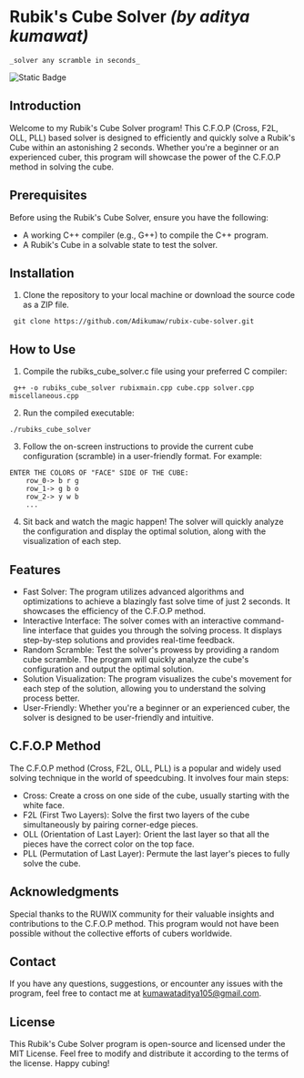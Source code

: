 # Rubik's Cube Solver *(by aditya kumawat)*
`` _solver any scramble in seconds_ ``

![Static Badge](https://img.shields.io/badge/C%2B%2B-language-blue)
## Introduction

Welcome to my Rubik's Cube Solver program! This C.F.O.P (Cross, F2L, OLL, PLL) based solver is designed to efficiently and quickly solve a Rubik's Cube within an astonishing 2 seconds. Whether you're a beginner or an experienced cuber, this program will showcase the power of the C.F.O.P method in solving the cube.

## Prerequisites
 Before using the Rubik's Cube Solver, ensure you have the following:
- A working C++ compiler (e.g., G++) to compile the C++ program.
- A Rubik's Cube in a solvable state to test the solver.

## Installation
1. Clone the repository to your local machine or download the source code as a ZIP file.
  ```
   git clone https://github.com/Adikumaw/rubix-cube-solver.git
  ```
## How to Use
1. Compile the rubiks_cube_solver.c file using your preferred C compiler:
```
 g++ -o rubiks_cube_solver rubixmain.cpp cube.cpp solver.cpp miscellaneous.cpp
```
2. Run the compiled executable:
```
./rubiks_cube_solver
```
3. Follow the on-screen instructions to provide the current cube configuration (scramble) in a user-friendly format. For example:
```
ENTER THE COLORS OF "FACE" SIDE OF THE CUBE:
    row_0-> b r g
    row_1-> g b o
    row_2-> y w b
    ...
```
4. Sit back and watch the magic happen! The solver will quickly analyze the configuration and display the optimal solution, along with the visualization of each step.
## Features
-    Fast Solver: The program utilizes advanced algorithms and optimizations to achieve a blazingly fast solve time of just 2 seconds. It showcases the efficiency of the C.F.O.P method.
-    Interactive Interface: The solver comes with an interactive command-line interface that guides you through the solving process. It displays step-by-step solutions and provides real-time feedback.
-    Random Scramble: Test the solver's prowess by providing a random cube scramble. The program will quickly analyze the cube's configuration and output the optimal solution.
-    Solution Visualization: The program visualizes the cube's movement for each step of the solution, allowing you to understand the solving process better.
-    User-Friendly: Whether you're a beginner or an experienced cuber, the solver is designed to be user-friendly and intuitive.

## C.F.O.P Method

The C.F.O.P method (Cross, F2L, OLL, PLL) is a popular and widely used solving technique in the world of speedcubing. It involves four main steps:

-    Cross: Create a cross on one side of the cube, usually starting with the white face.
-    F2L (First Two Layers): Solve the first two layers of the cube simultaneously by pairing corner-edge pieces.
-    OLL (Orientation of Last Layer): Orient the last layer so that all the pieces have the correct color on the top face.
-    PLL (Permutation of Last Layer): Permute the last layer's pieces to fully solve the cube.

## Acknowledgments

Special thanks to the RUWIX community for their valuable insights and contributions to the C.F.O.P method. This program would not have been possible without the collective efforts of cubers worldwide.
## Contact

If you have any questions, suggestions, or encounter any issues with the program, feel free to contact me at kumawataditya105@gmail.com.
## License

This Rubik's Cube Solver program is open-source and licensed under the MIT License. Feel free to modify and distribute it according to the terms of the license. Happy cubing!
